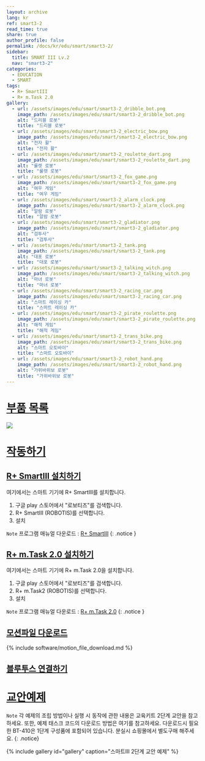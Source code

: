 ```yaml
---
layout: archive
lang: kr
ref: smart3-2
read_time: true
share: true
author_profile: false
permalink: /docs/kr/edu/smart/smart3-2/
sidebar:
  title: SMART III Lv.2
  nav: "smart3-2"
categories:
  - EDUCATION
  - SMART
tags:
  - R+ SmartIII
  - R+ m.Task 2.0
gallery:
  - url: /assets/images/edu/smart/smart3-2_dribble_bot.png
    image_path: /assets/images/edu/smart/smart3-2_dribble_bot.png
    alt: "드리블 로봇"
    title: "드리블 로봇"
  - url: /assets/images/edu/smart/smart3-2_electric_bow.png
    image_path: /assets/images/edu/smart/smart3-2_electric_bow.png
    alt: "전자 활"
    title: "전자 활"
  - url: /assets/images/edu/smart/smart3-2_roulette_dart.png
    image_path: /assets/images/edu/smart/smart3-2_roulette_dart.png
    alt: "룰렛 로봇"
    title: "룰렛 로봇"
  - url: /assets/images/edu/smart/smart3-2_fox_game.png
    image_path: /assets/images/edu/smart/smart3-2_fox_game.png
    alt: "여우 게임"
    title: "여우 게임"
  - url: /assets/images/edu/smart/smart3-2_alarm_clock.png
    image_path: /assets/images/edu/smart/smart3-2_alarm_clock.png
    alt: "알람 로봇"
    title: "알람 로봇"
  - url: /assets/images/edu/smart/smart3-2_gladiator.png
    image_path: /assets/images/edu/smart/smart3-2_gladiator.png
    alt: "검투사"
    title: "검투사"
  - url: /assets/images/edu/smart/smart3-2_tank.png
    image_path: /assets/images/edu/smart/smart3-2_tank.png
    alt: "대포 로봇"
    title: "대포 로봇"
  - url: /assets/images/edu/smart/smart3-2_talking_witch.png
    image_path: /assets/images/edu/smart/smart3-2_talking_witch.png
    alt: "마녀 로봇"
    title: "마녀 로봇"
  - url: /assets/images/edu/smart/smart3-2_racing_car.png
    image_path: /assets/images/edu/smart/smart3-2_racing_car.png
    alt: "스마트 레이싱 카"
    title: "스마트 레이싱 카"
  - url: /assets/images/edu/smart/smart3-2_pirate_roulette.png
    image_path: /assets/images/edu/smart/smart3-2_pirate_roulette.png
    alt: "해적 게임"
    title: "해적 게임"
  - url: /assets/images/edu/smart/smart3-2_trans_bike.png
    image_path: /assets/images/edu/smart/smart3-2_trans_bike.png
    alt: "스마트 오토바이"
    title: "스마트 오토바이"
  - url: /assets/images/edu/smart/smart3-2_robot_hand.png
    image_path: /assets/images/edu/smart/smart3-2_robot_hand.png
    alt: "가위바위보 로봇"
    title: "가위바위보 로봇"
---
```


# [부품 목록](#부품-목록)  

![](/emanual/assets/images/edu/smart/smart3-2_part-list.jpg)


# [작동하기](#작동하기)

## [R+ SmartIII 설치하기](#r-smartiii-설치하기)

여기에서는 스마트 기기에 R+ SmartIII를 설치합니다.

1. 구글 play 스토어에서 "로보티즈"를 검색합니다.
2. R+ SmartIII (ROBOTIS)를 선택합니다.
3. 설치

`Note` 프로그램 매뉴얼 다운로드 : [R+ SmartIII]
{: .notice }

## [R+ m.Task 2.0 설치하기](#r-mtask-20-설치하기)

여기에서는 스마트 기기에 R+ m.Task 2.0을 설치합니다.
1. 구글 play 스토어에서 "로보티즈"를 검색합니다.
2. R+ m.Task2 (ROBOTIS)를 선택합니다.
3. 설치

`Note` 프로그램 매뉴얼 다운로드 : [R+ m.Task 2.0]
{: .notice }

## [모션파일 다운로드](#모션파일-다운로드)

{% include software/motion_file_download.md %}

## [블루투스 연결하기](#블루투스-연결하기)

# [교안예제](#교안예제)

`Note` 각 예제의 조립 방법이나 실행 시 동작에 관한 내용은 교육키트 2단계 교안을 참고하세요. 또한, 예제 태스크 코드의 다운로드 방법은 여기를 참고하세요. 다운로드시 필요한 BT-410은 1단계 구성품에 포함되어 있습니다. 분실시 쇼핑몰에서 별도구매 해주세요.
{: .notice}

{% include gallery id="gallery" caption="스마트III 2단계 교안 예제" %}


[R+ SmartIII]: #
[R+ m.Task 2.0]: #
